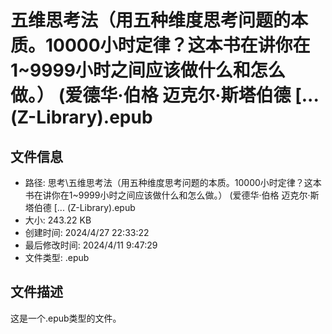 ﻿# 五维思考法（用五种维度思考问题的本质。10000小时定律？这本书在讲你在1~9999小时之间应该做什么和怎么做。） (爱德华·伯格  迈克尔·斯塔伯德 [... (Z-Library).epub

## 文件信息
- 路径: 思考\五维思考法（用五种维度思考问题的本质。10000小时定律？这本书在讲你在1~9999小时之间应该做什么和怎么做。） (爱德华·伯格  迈克尔·斯塔伯德 [... (Z-Library).epub
- 大小: 243.22 KB
- 创建时间: 2024/4/27 22:33:22
- 最后修改时间: 2024/4/11 9:47:29
- 文件类型: .epub

## 文件描述
这是一个.epub类型的文件。

